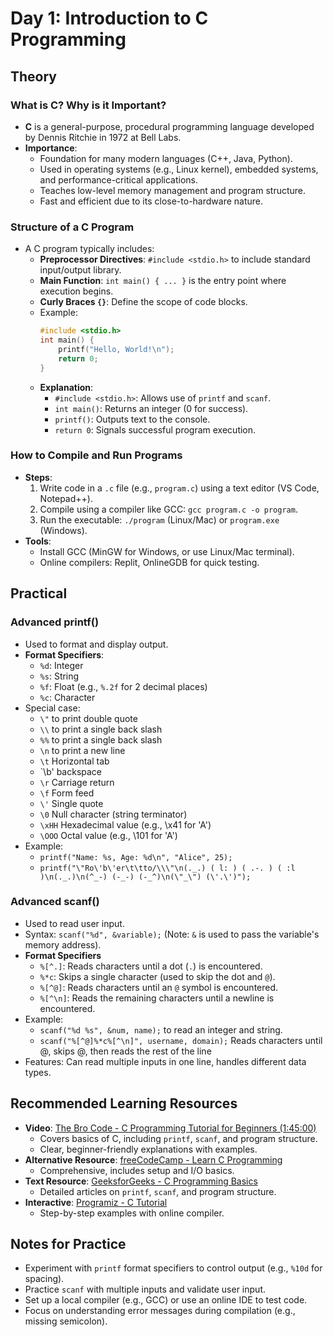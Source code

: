 # Day 1: Introduction to C Programming

## Theory
### What is C? Why is it Important?
- **C** is a general-purpose, procedural programming language developed by Dennis Ritchie in 1972 at Bell Labs.
- **Importance**:
  - Foundation for many modern languages (C++, Java, Python).
  - Used in operating systems (e.g., Linux kernel), embedded systems, and performance-critical applications.
  - Teaches low-level memory management and program structure.
  - Fast and efficient due to its close-to-hardware nature.

### Structure of a C Program
- A C program typically includes:
  - **Preprocessor Directives**: `#include <stdio.h>` to include standard input/output library.
  - **Main Function**: `int main() { ... }` is the entry point where execution begins.
  - **Curly Braces `{}`**: Define the scope of code blocks.
  - Example:
    ```c
    #include <stdio.h>
    int main() {
        printf("Hello, World!\n");
        return 0;
    }
    ```
  - **Explanation**:
    - `#include <stdio.h>`: Allows use of `printf` and `scanf`.
    - `int main()`: Returns an integer (0 for success).
    - `printf()`: Outputs text to the console.
    - `return 0`: Signals successful program execution.

### How to Compile and Run Programs
- **Steps**:
  1. Write code in a `.c` file (e.g., `program.c`) using a text editor (VS Code, Notepad++).
  2. Compile using a compiler like GCC: `gcc program.c -o program`.
  3. Run the executable: `./program` (Linux/Mac) or `program.exe` (Windows).
- **Tools**:
  - Install GCC (MinGW for Windows, or use Linux/Mac terminal).
  - Online compilers: Replit, OnlineGDB for quick testing.

## Practical
### Advanced printf()
- Used to format and display output.
- **Format Specifiers**:
  - `%d`: Integer
  - `%s`: String
  - `%f`: Float (e.g., `%.2f` for 2 decimal places)
  - `%c`: Character
- Special case:
  - `\"` to print double quote
  - `\\` to print a single back slash
  - `%%` to print a single back slash
  - `\n` to print a new line
  - `\t` Horizontal tab
  - `\b' backspace
  - `\r` Carriage return
  - `\f` Form feed
  - `\'` Single quote
  - `\0` Null character (string terminator)
  - `\xHH` Hexadecimal value (e.g., \x41 for 'A')
  - `\OOO` Octal value (e.g., \101 for 'A')
- Example:
  - `printf("Name: %s, Age: %d\n", "Alice", 25);`
  - `printf("\"Ro\'b\'er\t\tto/\\\"\n(._.) ( l: ) ( .-. ) ( :l )\n(._.)\n(^_-) (-_-) (-_^)\n(\"_\") (\'.\')");`
### Advanced scanf()
- Used to read user input.
- Syntax: `scanf("%d", &variable);` (Note: `&` is used to pass the variable's memory address).
- **Format Specifiers**
  - `%[^.]`: Reads characters until a dot (`.`) is encountered.
  - `%*c`: Skips a single character (used to skip the dot and `@`).
  - `%[^@]`: Reads characters until an `@` symbol is encountered.
  - `%[^\n]`: Reads the remaining characters until a newline is encountered.
- Example:
  - `scanf("%d %s", &num, name);` to read an integer and string.
  - `scanf("%[^@]%*c%[^\n]", username, domain);` Reads characters until @, skips     @, then reads the rest of the line
- Features: Can read multiple inputs in one line, handles different data types.

## Recommended Learning Resources
- **Video**: [The Bro Code - C Programming Tutorial for Beginners (1:45:00)](https://www.youtube.com/watch?v=87SH2Cn0s9A)
  - Covers basics of C, including `printf`, `scanf`, and program structure.
  - Clear, beginner-friendly explanations with examples.
- **Alternative Resource**: [freeCodeCamp - Learn C Programming](https://www.youtube.com/watch?v=87SH2Cn0s9A)
  - Comprehensive, includes setup and I/O basics.
- **Text Resource**: [GeeksforGeeks - C Programming Basics](https://www.geeksforgeeks.org/c-programming-language/)
  - Detailed articles on `printf`, `scanf`, and program structure.
- **Interactive**: [Programiz - C Tutorial](https://www.programiz.com/c-programming)
  - Step-by-step examples with online compiler.

## Notes for Practice
- Experiment with `printf` format specifiers to control output (e.g., `%10d` for spacing).
- Practice `scanf` with multiple inputs and validate user input.
- Set up a local compiler (e.g., GCC) or use an online IDE to test code.
- Focus on understanding error messages during compilation (e.g., missing semicolon).
